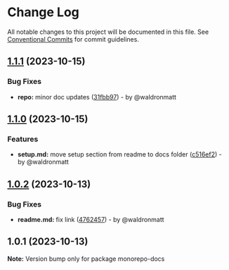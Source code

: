 # Change Log

All notable changes to this project will be documented in this file.
See [Conventional Commits](https://conventionalcommits.org) for commit guidelines.

## [1.1.1](https://github.com/waldronmatt/pnpm-nx-lerna-lite-boilerplate/compare/monorepo-docs@1.1.0...monorepo-docs@1.1.1) (2023-10-15)

### Bug Fixes

* **repo:** minor doc updates ([31fbb97](https://github.com/waldronmatt/pnpm-nx-lerna-lite-boilerplate/commit/31fbb976dbc77828b9bc16b8bf042ac1e2473df8)) - by @waldronmatt

## [1.1.0](https://github.com/waldronmatt/pnpm-nx-lerna-lite-boilerplate/compare/monorepo-docs@1.0.2...monorepo-docs@1.1.0) (2023-10-15)

### Features

* **setup.md:** move setup section from readme to docs folder ([c516ef2](https://github.com/waldronmatt/pnpm-nx-lerna-lite-boilerplate/commit/c516ef246cb93232ebd88ddfee2f23e3e8ac6091)) - by @waldronmatt

## [1.0.2](https://github.com/waldronmatt/pnpm-nx-lerna-lite-boilerplate/compare/monorepo-docs@1.0.1...monorepo-docs@1.0.2) (2023-10-13)

### Bug Fixes

* **readme.md:** fix link ([4762457](https://github.com/waldronmatt/pnpm-nx-lerna-lite-boilerplate/commit/4762457be69b9d4f7eec312093e3b1ec59d6bcbd)) - by @waldronmatt

## 1.0.1 (2023-10-13)

**Note:** Version bump only for package monorepo-docs
